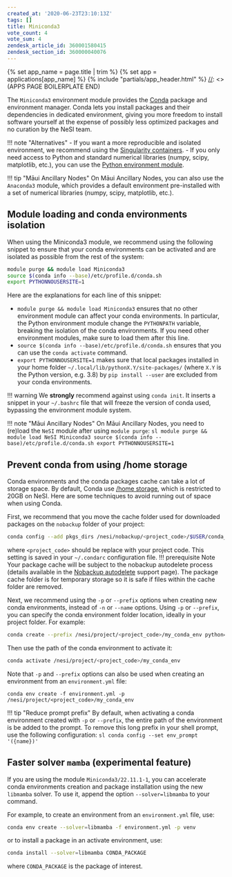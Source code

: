 ```yaml
---
created_at: '2020-06-23T23:10:13Z'
tags: []
title: Miniconda3
vote_count: 4
vote_sum: 4
zendesk_article_id: 360001580415
zendesk_section_id: 360000040076
---
```



[//]: <> (APPS PAGE BOILERPLATE START)
{% set app_name = page.title | trim %}
{% set app = applications[app_name] %}
{% include "partials/app_header.html" %}
[//]: <> (APPS PAGE BOILERPLATE END)

The `Miniconda3` environment module provides the
[Conda](https://docs.conda.io/projects/conda/en/latest/) package and
environment manager. Conda lets you install packages and their
dependencies in dedicated environment, giving you more freedom to
install software yourself at the expense of possibly less optimized
packages and no curation by the NeSI team.

!!! note "Alternatives"
     - If you want a more reproducible and isolated environment, we
         recommend using the [Singularity
         containers](../../Scientific_Computing/Supported_Applications/Singularity.md).
     - If you only need access to Python and standard numerical libraries
         (numpy, scipy, matplotlib, etc.), you can use the [Python
         environment
         module](../../Scientific_Computing/Supported_Applications/Python.md).

!!! tip "Māui Ancillary Nodes"
     On Māui Ancillary Nodes, you can also use the `Anaconda3` module,
     which provides a default environment pre-installed with a set of
     numerical libraries (numpy, scipy, matplotlib, etc.).

## Module loading and conda environments isolation

When using the Miniconda3 module, we recommend using the following
snippet to ensure that your conda environments can be activated and are
isolated as possible from the rest of the system:

``` sh
module purge && module load Miniconda3
source $(conda info --base)/etc/profile.d/conda.sh
export PYTHONNOUSERSITE=1
```

Here are the explanations for each line of this snippet:

- `module purge && module load Miniconda3` ensures that no other
    environment module can affect your conda environments. In
    particular, the Python environment module change the `PYTHONPATH`
    variable, breaking the isolation of the conda environments. If you
    need other environment modules, make sure to load them after this
    line.
- `source $(conda info --base)/etc/profile.d/conda.sh` ensures that
    you can use the `conda activate` command.
- `export PYTHONNOUSERSITE=1` makes sure that local packages installed
    in your home folder `~/.local/lib/pythonX.Y/site-packages/` (where
    `X.Y` is the Python version, e.g. 3.8) by `pip install --user` are
    excluded from your conda environments.

!!! warning
     We **strongly** recommend against using `conda init`. It inserts a
     snippet in your `~/.bashrc` file that will freeze the version of conda
     used, bypassing the environment module system.

!!! note "Māui Ancillary Nodes"
     On Māui Ancillary Nodes, you need to (re)load the `NeSI` module after
     using `module purge`:
     ``` sl
     module purge && module load NeSI Miniconda3
     source $(conda info --base)/etc/profile.d/conda.sh
     export PYTHONNOUSERSITE=1
     ```

## Prevent conda from using /home storage

Conda environments and the conda packages cache can take a lot of
storage space. By default, Conda use [/home
storage](../../Storage/File_Systems_and_Quotas/NeSI_File_Systems_and_Quotas.md),
which is restricted to 20GB on NeSI. Here are some techniques to avoid
running out of space when using Conda.

First, we recommend that you move the cache folder used for downloaded
packages on the `nobackup` folder of your project:

``` sh
conda config --add pkgs_dirs /nesi/nobackup/<project_code>/$USER/conda_pkgs
```

where `<project_code>` should be replace with your project code. This
setting is saved in your `~/.condarc` configuration file.
!!! prerequisite Note
     Your package cache will be subject to the nobackup autodelete process
     (details available in the [Nobackup
     autodelete](../../Storage/File_Systems_and_Quotas/Automatic_cleaning_of_nobackup_file_system.md)
     support page). The package cache folder is for temporary storage so it
     is safe if files within the cache folder are removed.

Next, we recommend using the `-p` or `--prefix` options when creating
new conda environments, instead of `-n` or `--name` options. Using `-p`
or `--prefix`, you can specify the conda environment folder location,
ideally in your project folder. For example:

``` sh
conda create --prefix /nesi/project/<project_code>/my_conda_env python=3.8
```

Then use the path of the conda environment to activate it:

``` sh
conda activate /nesi/project/<project_code>/my_conda_env
```

Note that `-p` and `--prefix` options can also be used when creating an
environment from an `environment.yml` file:

``` sl
conda env create -f environment.yml -p /nesi/project/<project_code>/my_conda_env
```

!!! tip "Reduce prompt prefix"
     By default, when activating a conda environment created with `-p` or
     `--prefix`, the entire path of the environment is be added to the
     prompt. To remove this long prefix in your shell prompt, use the
     following configuration:
     ``` sl
     conda config --set env_prompt '({name})'
     ```

## Faster solver `mamba` (experimental feature)

If you are using the module `Miniconda3/22.11.1-1`, you can accelerate
conda environments creation and package installation using the new
`libmamba` solver. To use it, append the option `--solver=libmamba` to
your command.

For example, to create an environment from an `environment.yml` file,
use:

``` sh
conda env create --solver=libmamba -f environment.yml -p venv
```

or to install a package in an activate environment, use:

``` sh
conda install --solver=libmamba CONDA_PACKAGE
```

where `CONDA_PACKAGE` is the package of interest.

